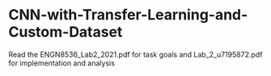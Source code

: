 # CNN-with-Transfer-Learning-and-Custom-Dataset
Read the ENGN8536_Lab2_2021.pdf for task goals and Lab_2_u7195872.pdf for implementation and analysis
